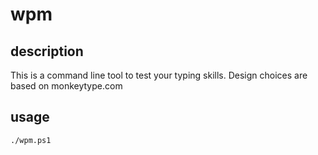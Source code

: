 # wpm

## description

This is a command line tool to test your typing skills. Design choices are based on monkeytype.com

## usage

`./wpm.ps1` 